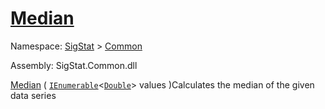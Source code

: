 # [Median](./MathHelper-100663401.md)

Namespace: [SigStat]() > [Common](./../README.md)

Assembly: SigStat.Common.dll

[Median](./MathHelper-100663401.md) ( [`IEnumerable`](https://docs.microsoft.com/en-us/dotnet/api/System.Collections.Generic.IEnumerable-1)\<[`Double`](https://docs.microsoft.com/en-us/dotnet/api/System.Double)> values )Calculates the median of the given data series
